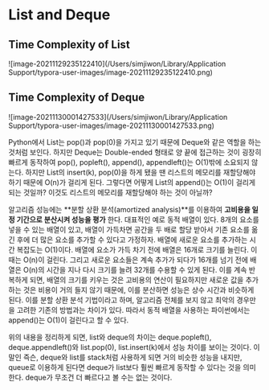 # List and Deque 



## Time Complexity of List  

![image-20211129235122410](/Users/simjiwon/Library/Application Support/typora-user-images/image-20211129235122410.png)



## Time Complexity of Deque 

![image-20211130001427533](/Users/simjiwon/Library/Application Support/typora-user-images/image-20211130001427533.png)



Python에서 List는 pop()과 pop(0)을 가지고 있기 때문에 Deque와 같은 역할을 하는 것처럼 보인다. 하지만 Deque는 Double-ended 형태로 양 끝에 접근하는 것이 굉장히 빠르게 동작하여 pop(), popleft(), append(), appendleft()는 O(1)밖에 소요되지 않는다. 하지만 List의 insert(k), pop(0)을 하게 됐을 땐 리스트의 메모리를 재할당해야 하기 때문에 O(n)가 걸리게 된다. 그렇다면 어떻게 List의 append()는 O(1)이 걸리게 되는 것일까? 이것도 리스트의 메모리를 재할당해야 하는 것이 아닐까? 

알고리즘 성능에는 **분할 상환 분석(amortized analysis)**를 이용하여 **고비용을 일정 기간으로 분산시켜 성능을 평가** 한다. 대표적인 예로 동적 배열이 있다. 8개의 요소를 넣을 수 있는 배열이 있고, 배열이 가득차면 공간을 두 배로 할당 받아서 기존 요소를 옮긴 후에 더 많은 요소를 추가할 수 있다고 가정하자. 배열에 새로운 요소를 추가하는 시간 복잡도는 O(1)이다. 배열에 요소가 가득 차기 전에 배열은 16개로 크기를 늘린다. 이때는 O(n)이 걸린다. 그리고 새로운 요소들은 계속 추가가 되다가 16개를 넘기 전에 배열은 O(n)의 시간을 지나 다시 크기를 늘려 32개를 수용할 수 있게 된다. 이를 계속 반복하게 되면, 배열의 크기를 키우는 것은 고비용의 연산이 필요하지만 새로운 값을 추가하는 것은 비용이 거의 들지 않기 때문에, 이를 분산하면 성능은 상수 시간과 비슷하게 된다. 이를 분할 상환 분석 기법이라고 하며, 알고리즘 전체를 보지 않고 최악의 경우만을 고려한 기존의 방법과는 차이가 있다. 따라서 동적 배열을 사용하는 파이썬에서는 append()는 O(1)이 걸린다고 할 수 있다. 

위의 내용을 정리하게 되면, list와 deque의 차이는 deque.popleft(), deque.appendleft()와 list.pop(0), list.insert(k)에서 성능 차이를 보이는 것이다. 이 말인 즉슨, deque와 list를 stack처럼 사용하게 되면 거의 비슷한 성능을 내지만, queue로 이용하게 된다면 deque가 list보다 훨씬 빠르게 동작할 수 있다는 것을 의미한다. deque가 무조건 더 빠르다고 볼 수는 없는 것이다. 

